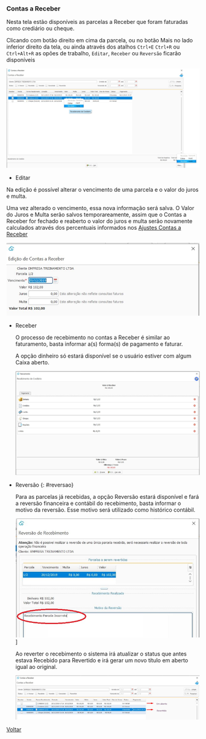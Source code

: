 ### Contas a Receber

Nesta tela estão disponíveis as parcelas a Receber que foram faturadas como crediário ou cheque.

Clicando com botão direito em cima da parcela,  ou no botão Mais no lado inferior direito da tela, ou ainda através dos atalhos  `Ctrl+E` `Ctrl+R` ou `Ctrl+Alt+R` as opões de trabalho, `Editar`, `Receber` ou `Reversão` ficarão disponíveis



![](images/financeiro_contas_receber.jpg)



- Editar


Na edição é possível alterar o vencimento de uma parcela e o valor do juros e multa. 

Uma vez alterado o vencimento, essa nova informação será salva. O Valor do Juros e Multa serão salvos temporareamente, assim que o Contas a Receber for fechado e reaberto o valor do juros e multa serão novamente calculados através dos percentuais informados nos [Ajustes Contas a Receber](ajustes_contas_receber.md)



![](images/financeiro_contas_receber.editar.jpg)



- Receber

  O processo de recebimento no contas a Receber é similar ao faturamento, basta informar a(s) forma(s) de pagamento e faturar. 

  A opção dinheiro só estará disponível se o usuário estiver com algum Caixa aberto.

  ![](images/financeiro_contas_receber_receber.jpg)

  

- Reversão
{: #reversao}

  Para as parcelas já recebidas, a opção Reversão estará disponível e fará a reversão financeira e contábil do recebimento, basta informar o motivo da reversão. Esse motivo será utilizado como histórico contábil.

  ![](images/financeiro_contas_receber_reversao.jpg)]

  

  Ao reverter o recebimento o sistema irá atualizar o status que antes estava Recebido para Revertido e irá gerar um novo título em aberto igual ao original.

  ![](images/financeiro_contas_receber_revertido.jpg)

[Voltar](financeiro.md)

